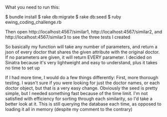 What you need to run this:

$ bundle install
$ rake db:migrate
$ rake db:seed
$ ruby ewing_coding_challenge.rb


Then open http://localhost:4567/similar1, http://localhost:4567/similar2,
and http://localhost:4567/similar3 to see the three tests I created

So basically my function will take any number of parameters, and return a json of every doctor that shares the given attribute with the original doctor. If no parameters are given, it will return EVERY parameter. I decided on Sinatra because it's very lightweight and easy to understand, plus it takes no time to set up

If I had more time, I would do a few things differently:
First, more thorough testing.
I wasn't sure if you were looking for just the doctor names, or each doctor object, but that is a very easy change.
Obviously the seed is pretty simple, but I needed something fast because of the time limit.
I'm not satisfied with efficiency for sorting through each similarity, so I'd take a better look at it. This is still querying the database each time, as opposed to loading it all in memory (despite my comment to the contrary)
